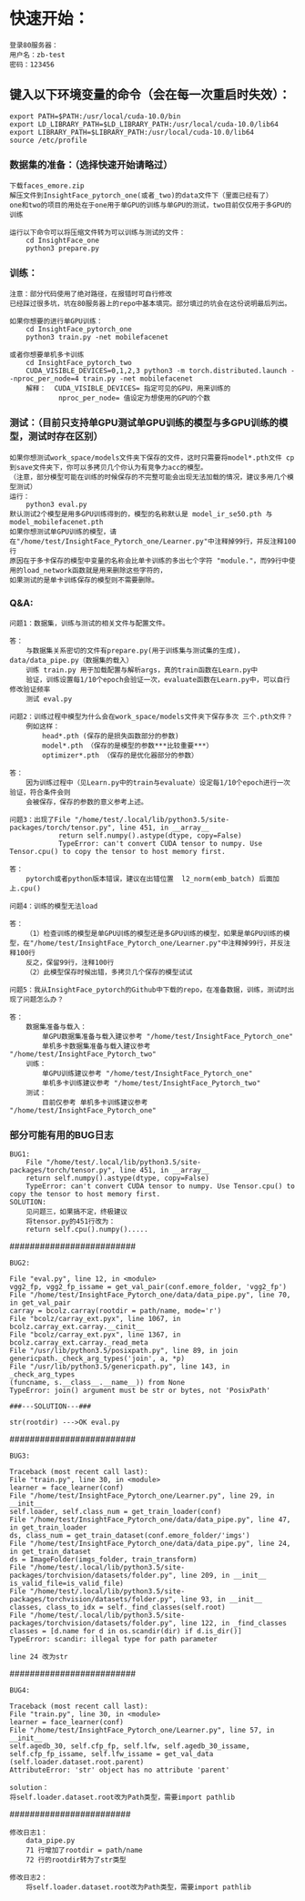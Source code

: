 # 快速开始：
    登录80服务器： 
    用户名：zb-test 
    密码：123456

## 键入以下环境变量的命令（会在每一次重启时失效）：
    export PATH=$PATH:/usr/local/cuda-10.0/bin
    export LD_LIBRARY_PATH=$LD_LIBRARY_PATH:/usr/local/cuda-10.0/lib64
    export LIBRARY_PATH=$LIBRARY_PATH:/usr/local/cuda-10.0/lib64
    source /etc/profile

### 数据集的准备：（选择快速开始请略过）
    下载faces_emore.zip
    解压文件到InsightFace_pytorch_one(或者_two)的data文件下（里面已经有了）
    one和two的项目的用处在于one用于单GPU的训练与单GPU的测试，two目前仅仅用于多GPU的训练

    运行以下命令可以将压缩文件转为可以训练与测试的文件：
        cd InsightFace_one
        python3 prepare.py

### 训练：
    注意：部分代码使用了绝对路径，在报错时可自行修改
    已经踩过很多坑，坑在80服务器上的repo中基本填完。部分填过的坑会在这份说明最后列出。

    如果你想要的进行单GPU训练：
        cd InsightFace_pytorch_one
        python3 train.py -net mobilefacenet

    或者你想要单机多卡训练
        cd InsightFace_pytorch_two
        CUDA_VISIBLE_DEVICES=0,1,2,3 python3 -m torch.distributed.launch --nproc_per_node=4 train.py -net mobilefacenet
        解释：  CUDA_VISIBLE_DEVICES= 指定可见的GPU，用来训练的
                nproc_per_node= 值设定为想使用的GPU的个数

### 测试：（目前只支持单GPU测试单GPU训练的模型与多GPU训练的模型，测试时存在区别）
    如果你想测试work_space/models文件夹下保存的文件，这时只需要将model*.pth文件 cp 到save文件夹下，你可以多拷贝几个你认为有竞争力acc的模型。
    （注意，部分模型可能在训练的时候保存的不完整可能会出现无法加载的情况，建议多用几个模型测试）
    运行：
        python3 eval.py 
    默认测试2个模型是用多GPU训练得到的，模型的名称默认是 model_ir_se50.pth 与 model_mobilefacenet.pth
    如果你想测试单GPU训练的模型，请在"/home/test/InsightFace_Pytorch_one/Learner.py"中注释掉99行，并反注释100行
    原因在于多卡保存的模型中变量的名称会比单卡训练的多出七个字符 "module."，而99行中使用的load_network函数就是用来删除这些字符的，
    如果测试的是单卡训练保存的模型则不需要删除。

### Q&A:
    问题1：数据集，训练与测试的相关文件与配置文件。
        
    答：
        与数据集关系密切的文件有prepare.py(用于训练集与测试集的生成)，data/data_pipe.py（数据集的载入）
        训练 train.py 用于加载配置与解析args，真的train函数在Learn.py中
        验证，训练设置每1/10个epoch会验证一次，evaluate函数在Learn.py中，可以自行修改验证频率
        测试 eval.py

    问题2：训练过程中模型为什么会在work_space/models文件夹下保存多次 三个.pth文件？
        例如这样：    
            head*.pth (保存的是损失函数部分的参数)
            model*.pth （保存的是模型的参数***比较重要***）
            optimizer*.pth （保存的是优化器部分的参数）

    答：
        因为训练过程中（见Learn.py中的train与evaluate）设定每1/10个epoch进行一次验证，符合条件会则
        会被保存，保存的参数的意义参考上述。
    
    问题3：出现了File "/home/test/.local/lib/python3.5/site-packages/torch/tensor.py", line 451, in __array__
                return self.numpy().astype(dtype, copy=False)
                TypeError: can't convert CUDA tensor to numpy. Use Tensor.cpu() to copy the tensor to host memory first.
    
    答：
        pytorch或者python版本错误，建议在出错位置  l2_norm(emb_batch) 后面加上.cpu()

    问题4：训练的模型无法load

    答：
        （1）检查训练的模型是单GPU训练的模型还是多GPU训练的模型，如果是单GPU训练的模型，在"/home/test/InsightFace_Pytorch_one/Learner.py"中注释掉99行，并反注释100行
        反之，保留99行，注释100行
        （2）此模型保存时候出错，多拷贝几个保存的模型试试
    
    问题5：我从InsightFace_pytorch的Github中下载的repo，在准备数据，训练，测试时出现了问题怎么办？

    答：
        数据集准备与载入：
            单GPU数据集准备与载入建议参考 "/home/test/InsightFace_Pytorch_one"
            单机多卡数据集准备与载入建议参考 "/home/test/InsightFace_Pytorch_two"
        训练：
            单GPU训练建议参考 "/home/test/InsightFace_Pytorch_one"
            单机多卡训练建议参考 "/home/test/InsightFace_Pytorch_two"
        测试：
            目前仅参考 单机多卡训练建议参考 "/home/test/InsightFace_Pytorch_one"

 ### 部分可能有用的BUG日志
    BUG1:
        File "/home/test/.local/lib/python3.5/site-packages/torch/tensor.py", line 451, in __array__
        return self.numpy().astype(dtype, copy=False)
        TypeError: can't convert CUDA tensor to numpy. Use Tensor.cpu() to copy the tensor to host memory first.
    SOLUTION:
        见问题三，如果搞不定，终极建议
        将tensor.py的451行改为：
	    return self.cpu().numpy().....
    

 #########################

    BUG2:

    File "eval.py", line 12, in <module>
    vgg2_fp, vgg2_fp_issame = get_val_pair(conf.emore_folder, 'vgg2_fp')
    File "/home/test/InsightFace_Pytorch_one/data/data_pipe.py", line 70, in get_val_pair
    carray = bcolz.carray(rootdir = path/name, mode='r')
    File "bcolz/carray_ext.pyx", line 1067, in bcolz.carray_ext.carray.__cinit__
    File "bcolz/carray_ext.pyx", line 1367, in bcolz.carray_ext.carray._read_meta
    File "/usr/lib/python3.5/posixpath.py", line 89, in join
    genericpath._check_arg_types('join', a, *p)
    File "/usr/lib/python3.5/genericpath.py", line 143, in _check_arg_types
    (funcname, s.__class__.__name__)) from None
    TypeError: join() argument must be str or bytes, not 'PosixPath'

    ###---SOLUTION---###

    str(rootdir) --->OK eval.py
#########################

    BUG3:
    
    Traceback (most recent call last):
    File "train.py", line 30, in <module>
    learner = face_learner(conf)
    File "/home/test/InsightFace_Pytorch_one/Learner.py", line 29, in __init__
    self.loader, self.class_num = get_train_loader(conf)
    File "/home/test/InsightFace_Pytorch_one/data/data_pipe.py", line 47, in get_train_loader
    ds, class_num = get_train_dataset(conf.emore_folder/'imgs')
    File "/home/test/InsightFace_Pytorch_one/data/data_pipe.py", line 24, in get_train_dataset
    ds = ImageFolder(imgs_folder, train_transform)
    File "/home/test/.local/lib/python3.5/site-packages/torchvision/datasets/folder.py", line 209, in __init__
    is_valid_file=is_valid_file)
    File "/home/test/.local/lib/python3.5/site-packages/torchvision/datasets/folder.py", line 93, in __init__
    classes, class_to_idx = self._find_classes(self.root)
    File "/home/test/.local/lib/python3.5/site-packages/torchvision/datasets/folder.py", line 122, in _find_classes
    classes = [d.name for d in os.scandir(dir) if d.is_dir()]
    TypeError: scandir: illegal type for path parameter

    line 24 改为str
#########################

    BUG4:

    Traceback (most recent call last):
    File "train.py", line 30, in <module>
    learner = face_learner(conf)
    File "/home/test/InsightFace_Pytorch_one/Learner.py", line 57, in __init__
    self.agedb_30, self.cfp_fp, self.lfw, self.agedb_30_issame,     self.cfp_fp_issame, self.lfw_issame = get_val_data  (self.loader.dataset.root.parent)
    AttributeError: 'str' object has no attribute 'parent'

    solution：
    将self.loader.dataset.root改为Path类型，需要import pathlib     
 ########################
    
    修改日志1：
        data_pipe.py
        71 行增加了rootdir = path/name
        72 行的rootdir转为了str类型

    修改日志2：
        将self.loader.dataset.root改为Path类型，需要import pathlib  